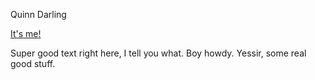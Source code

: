Quinn Darling

[It's me!](https://static.cybre.space/media_attachments/files/004/033/967/original/01721607761c1fd4.jpg)

Super good text right here, I tell you what. Boy howdy. Yessir, some real good stuff.